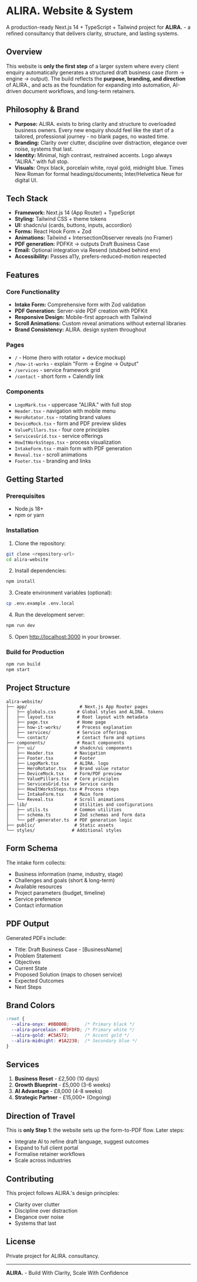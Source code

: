 # ALIRA. Website & System

A production-ready Next.js 14 + TypeScript + Tailwind project for **ALIRA.** - a refined consultancy that delivers clarity, structure, and lasting systems.

## Overview

This website is **only the first step** of a larger system where every client enquiry automatically generates a structured draft business case (form → engine → output). The build reflects the **purpose, branding, and direction** of ALIRA., and acts as the foundation for expanding into automation, AI-driven document workflows, and long-term retainers.

## Philosophy & Brand

- **Purpose:** ALIRA. exists to bring clarity and structure to overloaded business owners. Every new enquiry should feel like the start of a tailored, professional journey - no blank pages, no wasted time.
- **Branding:** Clarity over clutter, discipline over distraction, elegance over noise, systems that last.
- **Identity:** Minimal, high contrast, restrained accents. Logo always "ALIRA." with full stop.
- **Visuals:** Onyx black, porcelain white, royal gold, midnight blue. Times New Roman for formal headings/documents; Inter/Helvetica Neue for digital UI.

## Tech Stack

- **Framework:** Next.js 14 (App Router) + TypeScript
- **Styling:** Tailwind CSS + theme tokens
- **UI:** shadcn/ui (cards, buttons, inputs, accordion)
- **Forms:** React Hook Form + Zod
- **Animations:** Tailwind + IntersectionObserver reveals (no Framer)
- **PDF generation:** PDFKit → outputs Draft Business Case
- **Email:** Optional integration via Resend (stubbed behind env)
- **Accessibility:** Passes a11y, prefers-reduced-motion respected

## Features

### Core Functionality
- **Intake Form:** Comprehensive form with Zod validation
- **PDF Generation:** Server-side PDF creation with PDFKit
- **Responsive Design:** Mobile-first approach with Tailwind
- **Scroll Animations:** Custom reveal animations without external libraries
- **Brand Consistency:** ALIRA. design system throughout

### Pages
- `/` - Home (hero with rotator + device mockup)
- `/how-it-works` - explain "Form → Engine → Output"
- `/services` - service framework grid
- `/contact` - short form + Calendly link

### Components
- `LogoMark.tsx` - uppercase "ALIRA." with full stop
- `Header.tsx` - navigation with mobile menu
- `HeroRotator.tsx` - rotating brand values
- `DeviceMock.tsx` - form and PDF preview slides
- `ValuePillars.tsx` - four core principles
- `ServicesGrid.tsx` - service offerings
- `HowItWorksSteps.tsx` - process visualization
- `IntakeForm.tsx` - main form with PDF generation
- `Reveal.tsx` - scroll animations
- `Footer.tsx` - branding and links

## Getting Started

### Prerequisites
- Node.js 18+ 
- npm or yarn

### Installation

1. Clone the repository:
```bash
git clone <repository-url>
cd alira-website
```

2. Install dependencies:
```bash
npm install
```

3. Create environment variables (optional):
```bash
cp .env.example .env.local
```

4. Run the development server:
```bash
npm run dev
```

5. Open [http://localhost:3000](http://localhost:3000) in your browser.

### Build for Production

```bash
npm run build
npm start
```

## Project Structure

```
alira-website/
├── app/                    # Next.js App Router pages
│   ├── globals.css        # Global styles and ALIRA. tokens
│   ├── layout.tsx         # Root layout with metadata
│   ├── page.tsx           # Home page
│   ├── how-it-works/      # Process explanation
│   ├── services/          # Service offerings
│   └── contact/           # Contact form and options
├── components/            # React components
│   ├── ui/               # shadcn/ui components
│   ├── Header.tsx        # Navigation
│   ├── Footer.tsx        # Footer
│   ├── LogoMark.tsx      # ALIRA. logo
│   ├── HeroRotator.tsx   # Brand value rotator
│   ├── DeviceMock.tsx    # Form/PDF preview
│   ├── ValuePillars.tsx  # Core principles
│   ├── ServicesGrid.tsx  # Service cards
│   ├── HowItWorksSteps.tsx # Process steps
│   ├── IntakeForm.tsx    # Main form
│   └── Reveal.tsx        # Scroll animations
├── lib/                  # Utilities and configurations
│   ├── utils.ts          # Common utilities
│   ├── schema.ts         # Zod schemas and form data
│   └── pdf-generator.ts  # PDF generation logic
├── public/               # Static assets
└── styles/              # Additional styles
```

## Form Schema

The intake form collects:
- Business information (name, industry, stage)
- Challenges and goals (short & long-term)
- Available resources
- Project parameters (budget, timeline)
- Service preference
- Contact information

## PDF Output

Generated PDFs include:
- Title: Draft Business Case - [BusinessName]
- Problem Statement
- Objectives
- Current State
- Proposed Solution (maps to chosen service)
- Expected Outcomes
- Next Steps

## Brand Colors

```css
:root {
  --alira-onyx: #0B0B0B;      /* Primary black */
  --alira-porcelain: #FDFDFD; /* Primary white */
  --alira-gold: #C5A572;      /* Accent gold */
  --alira-midnight: #1A2238;  /* Secondary blue */
}
```

## Services

1. **Business Reset** - £2,500 (10 days)
2. **Growth Blueprint** - £5,000 (3-6 weeks)
3. **AI Advantage** - £8,000 (4-8 weeks)
4. **Strategic Partner** - £15,000+ (Ongoing)

## Direction of Travel

This is **only Step 1**: the website sets up the form-to-PDF flow. Later steps:
- Integrate AI to refine draft language, suggest outcomes
- Expand to full client portal
- Formalise retainer workflows
- Scale across industries

## Contributing

This project follows ALIRA.'s design principles:
- Clarity over clutter
- Discipline over distraction
- Elegance over noise
- Systems that last

## License

Private project for ALIRA. consultancy.

---

**ALIRA.** - Build With Clarity, Scale With Confidence
